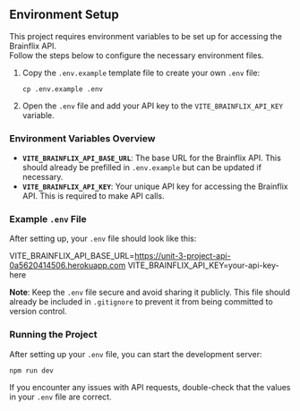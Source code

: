 ## Environment Setup

This project requires environment variables to be set up for accessing the Brainflix API.  
Follow the steps below to configure the necessary environment files.

1. Copy the `.env.example` template file to create your own `.env` file:

   `cp .env.example .env`

2. Open the `.env` file and add your API key to the `VITE_BRAINFLIX_API_KEY` variable.

### Environment Variables Overview

- **`VITE_BRAINFLIX_API_BASE_URL`**: The base URL for the Brainflix API. This should already be prefilled in `.env.example` but can be updated if necessary.
- **`VITE_BRAINFLIX_API_KEY`**: Your unique API key for accessing the Brainflix API. This is required to make API calls.

### Example `.env` File

After setting up, your `.env` file should look like this:

VITE_BRAINFLIX_API_BASE_URL=https://unit-3-project-api-0a5620414506.herokuapp.com
VITE_BRAINFLIX_API_KEY=your-api-key-here

**Note**: Keep the `.env` file secure and avoid sharing it publicly. This file should already be included in `.gitignore` to prevent it from being committed to version control.

### Running the Project

After setting up your `.env` file, you can start the development server:

`npm run dev`

If you encounter any issues with API requests, double-check that the values in your `.env` file are correct.
